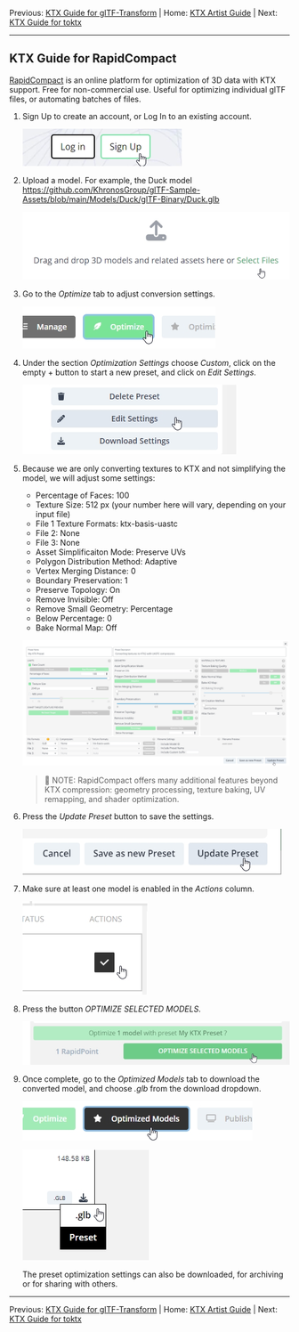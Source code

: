 Previous: [KTX Guide for glTF-Transform](KTXArtistGuide_glTF-Transform.md) | Home: [KTX Artist Guide](../KTXArtistGuide.md) | Next: [KTX Guide for toktx](KTXArtistGuide_toktx.md)

---

## KTX Guide for RapidCompact

[RapidCompact](https://rapidcompact.com/) is an online platform for optimization of 3D data with KTX support. Free for non-commercial use. Useful for optimizing individual glTF files, or automating batches of files.

1. Sign Up to create an account, or Log In to an existing account.

    ![RapidCOmpact buttons for signing in](figures/rapidcompact_signup.jpg)

2. Upload a model. For example, the Duck model https://github.com/KhronosGroup/glTF-Sample-Assets/blob/main/Models/Duck/glTF-Binary/Duck.glb

    ![RapidCompact interface for uploading](figures/rapidcompact_upload.jpg)

3. Go to the _Optimize_ tab to adjust conversion settings. 

    ![RapidCompact button for the Optimize section](figures/rapidcompact_optimize.jpg)

4. Under the section _Optimization Settings_ choose _Custom_, click on the empty + button to start a new preset, and click on _Edit Settings_.

    ![RapidCompact button for Edit Settings](figures/rapidcompact_editsettings.jpg)

5. Because we are only converting textures to KTX and not simplifying the model, we will adjust some settings:

    * Percentage of Faces: 100
    * Texture Size: 512 px (your number here will vary, depending on your input file) 
    * File 1 Texture Formats: ktx-basis-uastc
    * File 2: None
    * File 3: None
    * Asset Simplificaiton Mode: Preserve UVs
    * Polygon Distribution Method: Adaptive
    * Vertex Merging Distance: 0
    * Boundary Preservation: 1
    * Preserve Topology: On
    * Remove Invisible: Off
    * Remove Small Geometry: Percentage
    * Below Percentage: 0
    * Bake Normal Map: Off

    ![RapidCompact button for ](figures/rapidcompact_settings.jpg)

    > 📝 NOTE: 
    > RapidCompact offers many additional features beyond KTX compression: geometry processing, texture baking, UV remapping, and shader optimization. 

6. Press the _Update Preset_ button to save the settings.

    ![RapidCompact button for ](figures/rapidcompact_updatepreset.jpg)

7. Make sure at least one model is enabled in the _Actions_ column.

    ![RapidCompact button for ](figures/rapidcompact_actions.jpg)

8. Press the button _OPTIMIZE SELECTED MODELS_.

    ![RapidCompact button for ](figures/rapidcompact_optimizeselected.jpg)

9. Once complete, go to the _Optimized Models_ tab to download the converted model, and choose _.glb_ from the download dropdown.

    ![RapidCompact button for ](figures/rapidcompact_optimizedmodels.jpg)

    ![RapidCompact button for ](figures/rapidcompact_download.jpg)

    The preset optimization settings can also be downloaded, for archiving or for sharing with others.

---

Previous: [KTX Guide for glTF-Transform](KTXArtistGuide_glTF-Transform.md) | Home: [KTX Artist Guide](../KTXArtistGuide.md) | Next: [KTX Guide for toktx](KTXArtistGuide_toktx.md)